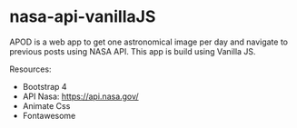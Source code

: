 # nasa-api-vanillaJS

APOD is a web app to get one astronomical image per day and navigate to previous posts using NASA API.
This app is build  using Vanilla JS.

Resources:
* Bootstrap 4
* API Nasa: https://api.nasa.gov/
* Animate Css
* Fontawesome
